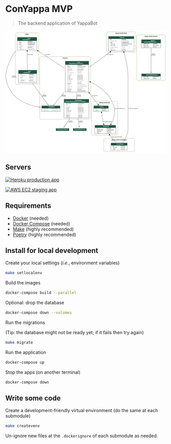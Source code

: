 # ConYappa MVP

> The backend application of YappaBot

![ER Diagram](docs/er_diagram.png "ER Diagram")

## Servers

[![Heroku production app](https://img.shields.io/website?label=conyappa-mvp@production<stable>&logo=heroku&url=https://conyappa.cl)](https://conyappa.cl)

[![AWS EC2 staging app](https://img.shields.io/website?label=conyappa-mvp@staging<master>&logo=amazon&url=https://staging.conyappa.cl)](https://staging.conyappa.cl)

## Requirements

- [Docker](https://www.docker.com/) (needed)
- [Docker Compose](https://docs.docker.com/compose/) (needed)
- [Make](https://en.wikipedia.org/wiki/Make_(software)) (highly recommended)
- [Poetry](https://python-poetry.org/docs/) (highly recommended)

## Install for local development

Create your local settings (_i.e._, environment variables)

```bash
make setlocalenv
```

Build the images

```bash
docker-compose build --parallel
```

Optional: drop the database

```bash
docker-compose down --volumes
```

Run the migrations

(Tip: the database might not be ready yet; if it fails then try again)

```bash
make migrate
```

Run the application

```bash
docker-compose up
```

Stop the apps (on another terminal)

```bash
docker-compose down
```

## Write some code

Create a development-friendly virtual environment (do the same at each submodule)

```bash
make createvenv
```

Un-ignore new files at the `.dockerignore` of each submodule as needed.
